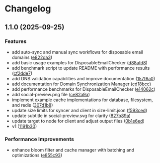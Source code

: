 # Changelog

## 1.1.0 (2025-09-25)

### Features

* add auto-sync and manual sync workflows for disposable email domains ([e822da3](https://github.com/ali-master/disposable-email-domains/commit/e822da3cf3168ac62396e42774d2a8cce0a3a234))
* add basic usage examples for DisposableEmailChecker ([d88afd8](https://github.com/ali-master/disposable-email-domains/commit/d88afd8dc984698779619baa92e6d7327a6a7038))
* add benchmark script to update README with performance results ([cf2dde7](https://github.com/ali-master/disposable-email-domains/commit/cf2dde766ca4d7dc3b3276211f50e647680fb364))
* add DNS validation capabilities and improve documentation ([157f6a0](https://github.com/ali-master/disposable-email-domains/commit/157f6a06ed6765f3e77228c1581fce856a9447f4))
* add documentation for Domain Synchronization Manager ([cd18bcc](https://github.com/ali-master/disposable-email-domains/commit/cd18bcce2619cef4258f5bd422954fb073c116d0))
* add performance benchmarks for DisposableEmailChecker ([e14062c](https://github.com/ali-master/disposable-email-domains/commit/e14062ca29fbd94e68f4cf2eaf148f3c06a1c502))
* add social-preview.png file ([ce82a9a](https://github.com/ali-master/disposable-email-domains/commit/ce82a9ae19f8f383f442533d5e6bb14e82e6f73f))
* implement example cache implementations for database, filesystem, and redis ([307d1b8](https://github.com/ali-master/disposable-email-domains/commit/307d1b86025c2d1ce547fcfedf2ca6dc81ce159f))
* update size limits for syncer and client in size-limit.json ([f593ced](https://github.com/ali-master/disposable-email-domains/commit/f593ced47b86b7af74d1b24e4f7015baf58aae24))
* update subtitle in social-preview.svg for clarity ([827b89a](https://github.com/ali-master/disposable-email-domains/commit/827b89a16c0caa212d0a99d9767a122cc928e362))
* update target to node for client and adjust output files ([0b1e6ed](https://github.com/ali-master/disposable-email-domains/commit/0b1e6ed970697ffa7a81911e09c0dd0d17624397))
* v1 ([1191b30](https://github.com/ali-master/disposable-email-domains/commit/1191b3058abd36fa97ad2f5675eb464b435ecfbd))

### Performance Improvements

* enhance bloom filter and cache manager with batching and optimizations ([e855c93](https://github.com/ali-master/disposable-email-domains/commit/e855c93e3be0c2634b2e12cfd2073739a0eb33d0))
